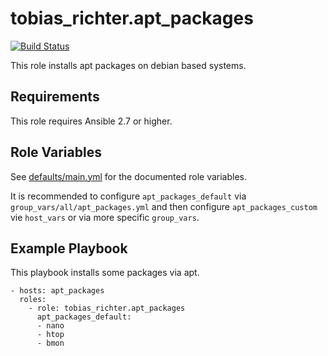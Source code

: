 # tobias_richter.apt_packages

[![Build Status](https://travis-ci.org/tobias-richter/ansible-apt-packages.svg?branch=master)](https://travis-ci.org/tobias-richter/ansible-apt-packages)

This role installs apt packages on debian based systems.

## Requirements

This role requires Ansible 2.7 or higher.

## Role Variables

See [defaults/main.yml](defaults/main.yml) for the documented role variables.

It is recommended to configure `apt_packages_default` via
`group_vars/all/apt_packages.yml` and then configure
`apt_packages_custom` vie `host_vars` or via more specific `group_vars`.

## Example Playbook

This playbook installs some packages via apt.

    - hosts: apt_packages
	  roles:
	    - role: tobias_richter.apt_packages
	      apt_packages_default:
          - nano
          - htop
          - bmon